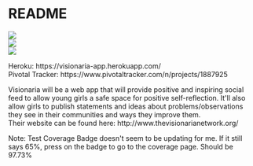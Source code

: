 <h1>README</h1>

<p><a href="https://codeclimate.com/github/joannangx/visionaria_app"><img src="https://codeclimate.com/github/joannangx/visionaria_app/badges/gpa.svg" /></a> <br>
<img src="https://travis-ci.org/joannangx/visionaria_app.svg?branch=master"/> <br>
<a href="https://codeclimate.com/github/joannangx/visionaria_app/coverage"><img src="https://codeclimate.com/github/joannangx/visionaria_app/badges/coverage.svg" /></a></p>

<p>Heroku: https://visionaria-app.herokuapp.com/ <br>
Pivotal Tracker: https://www.pivotaltracker.com/n/projects/1887925</p>

<p>Visionaria will be a web app that will provide positive and inspiring social feed to allow young girls a safe space 
for positive self-reflection. It'll also allow girls to publish statements and ideas about problems/observations 
they see in their communities and ways they improve them. <br>
Their website can be found here: http://www.thevisionarianetwork.org/</p>

<p>Note: Test Coverage Badge doesn't seem to be updating for me. If it still says 65%, press on the badge to go to the
coverage page. Should be 97.73% </p>
